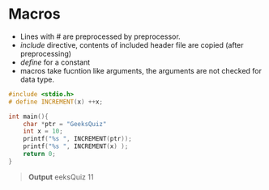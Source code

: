 # Macros

* Lines with # are preprocessed by preprocessor. 
* *include* directive, contents of included header file are copied (after preprocessing)
* *define* for a constant
* macros take fucntion like arguments, the arguments are not checked for data type.
```c++
#include <stdio.h>
# define INCREMENT(x) ++x;

int main(){
	char *ptr = "GeeksQuiz"
	int x = 10;
	printf("%s ", INCREMENT(ptr));
	printf("%s ", INCREMENT(x) );
	return 0;
}
```
> **Output**
> eeksQuiz 11